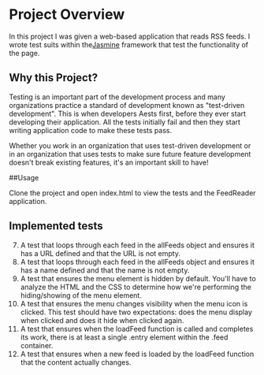# Project Overview

In this project I was given a web-based application that reads RSS feeds. I wrote test suits within the[Jasmine](http://jasmine.github.io/) framework that test the functionality of the page. 


## Why this Project?

Testing is an important part of the development process and many organizations practice a standard of development known as "test-driven development". This is when developers Aests first, before they ever start developing their application. All the tests initially fail and then they start writing application code to make these tests pass.

Whether you work in an organization that uses test-driven development or in an organization that uses tests to make sure future feature development doesn't break existing features, it's an important skill to have!


##Usage

Clone the project and open index.html to view the tests and the FeedReader application. 

## Implemented tests

7. A test that loops through each feed in the allFeeds object and ensures it has a URL defined and that the URL is not empty.
8. A test that loops through each feed in the allFeeds object and ensures it has a name defined and that the name is not empty.
10. A test that ensures the menu element is hidden by default. You'll have to analyze the HTML and the CSS to determine how we're performing the hiding/showing of the menu element.
11. A test that ensures the menu changes visibility when the menu icon is clicked. This test should have two expectations: does the menu display when clicked and does it hide when clicked again.
12. A test that ensures when the loadFeed function is called and completes its work, there is at least a single .entry element within the .feed container.
13. A test that ensures when a new feed is loaded by the loadFeed function that the content actually changes.
